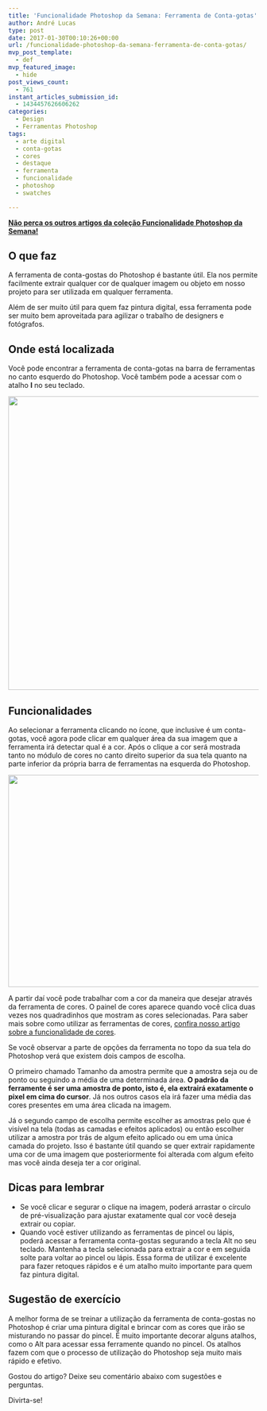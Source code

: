 ```yaml
---
title: 'Funcionalidade Photoshop da Semana: Ferramenta de Conta-gotas'
author: André Lucas
type: post
date: 2017-01-30T00:10:26+00:00
url: /funcionalidade-photoshop-da-semana-ferramenta-de-conta-gotas/
mvp_post_template:
  - def
mvp_featured_image:
  - hide
post_views_count:
  - 761
instant_articles_submission_id:
  - 1434457626606262
categories:
  - Design
  - Ferramentas Photoshop
tags:
  - arte digital
  - conta-gotas
  - cores
  - destaque
  - ferramenta
  - funcionalidade
  - photoshop
  - swatches

---
```

<a href="https://www.igluonline.com/category/design/ferramentas-photoshop/" target="_blank"><strong>Não perca os outros artigos da coleção Funcionalidade Photoshop da Semana!</strong></a>

## O que faz

A ferramenta de conta-gostas do Photoshop é bastante útil. Ela nos permite facilmente extrair qualquer cor de qualquer imagem ou objeto em nosso projeto para ser utilizada em qualquer ferramenta.

Além de ser muito útil para quem faz pintura digital, essa ferramenta pode ser muito bem aproveitada para agilizar o trabalho de designers e fotógrafos.

## Onde está localizada

Você pode encontrar a ferramenta de conta-gotas na barra de ferramentas no canto esquerdo do Photoshop. Você também pode a acessar com o atalho **I** no seu teclado.

<img class="size-full wp-image-450 aligncenter" src="http://igluonline.com/wp-content/uploads/2017/01/ferramenta_conta-gotas_photoshop.jpg" alt="" width="927" height="591" srcset="https://www.igluonline.com/wp-content/uploads/2017/01/ferramenta_conta-gotas_photoshop.jpg 927w, https://www.igluonline.com/wp-content/uploads/2017/01/ferramenta_conta-gotas_photoshop-300x191.jpg 300w, https://www.igluonline.com/wp-content/uploads/2017/01/ferramenta_conta-gotas_photoshop-768x490.jpg 768w" sizes="(max-width: 927px) 100vw, 927px" />

## Funcionalidades

Ao selecionar a ferramenta clicando no ícone, que inclusive é um conta-gotas, você agora pode clicar em qualquer área da sua imagem que a ferramenta irá detectar qual é a cor. Após o clique a cor será mostrada tanto no módulo de cores no canto direito superior da sua tela quanto na parte inferior da própria barra de ferramentas na esquerda do Photoshop.

<img class=" wp-image-451 aligncenter" src="http://igluonline.com/wp-content/uploads/2017/01/ferramenta_conta-gotas_photoshop2.jpg" alt="" width="933" height="427" srcset="https://www.igluonline.com/wp-content/uploads/2017/01/ferramenta_conta-gotas_photoshop2.jpg 1892w, https://www.igluonline.com/wp-content/uploads/2017/01/ferramenta_conta-gotas_photoshop2-300x137.jpg 300w, https://www.igluonline.com/wp-content/uploads/2017/01/ferramenta_conta-gotas_photoshop2-768x352.jpg 768w, https://www.igluonline.com/wp-content/uploads/2017/01/ferramenta_conta-gotas_photoshop2-1024x469.jpg 1024w" sizes="(max-width: 933px) 100vw, 933px" />

A partir daí você pode trabalhar com a cor da maneira que desejar através da ferramenta de cores. O painel de cores aparece quando você clica duas vezes nos quadradinhos que mostram as cores selecionadas. Para saber mais sobre como utilizar as ferramentas de cores, <a href="http://igluonline.com/funcionalidade-photoshop-da-semana-ferramenta-de-cor/" target="_blank">confira nosso artigo sobre a funcionalidade de cores</a>.

Se você observar a parte de opções da ferramenta no topo da sua tela do Photoshop verá que existem dois campos de escolha.

O primeiro chamado Tamanho da amostra permite que a amostra seja ou de ponto ou seguindo a média de uma determinada área. **O padrão da ferramente é ser uma amostra de ponto, isto é, ela extrairá exatamente o pixel em cima do cursor**. Já nos outros casos ela irá fazer uma média das cores presentes em uma área clicada na imagem.

Já o segundo campo de escolha permite escolher as amostras pelo que é visível na tela (todas as camadas e efeitos aplicados) ou então escolher utilizar a amostra por trás de algum efeito aplicado ou em uma única camada do projeto. Isso é bastante útil quando se quer extrair rapidamente uma cor de uma imagem que posteriormente foi alterada com algum efeito mas você ainda deseja ter a cor original.

## Dicas para lembrar

  * Se você clicar e segurar o clique na imagem, poderá arrastar o círculo de pré-visualização para ajustar exatamente qual cor você deseja extrair ou copiar.
  * Quando você estiver utilizando as ferramentas de pincel ou lápis, poderá acessar a ferramenta conta-gostas segurando a tecla Alt no seu teclado. Mantenha a tecla selecionada para extrair a cor e em seguida solte para voltar ao pincel ou lápis. Essa forma de utilizar é excelente para fazer retoques rápidos e é um atalho muito importante para quem faz pintura digital.

## Sugestão de exercício

A melhor forma de se treinar a utilização da ferramenta de conta-gostas no Photoshop é criar uma pintura digital e brincar com as cores que irão se misturando no passar do pincel. É muito importante decorar alguns atalhos, como o Alt para acessar essa ferramente quando no pincel. Os atalhos fazem com que o processo de utilização do Photoshop seja muito mais rápido e efetivo.

Gostou do artigo? Deixe seu comentário abaixo com sugestões e perguntas.

Divirta-se!